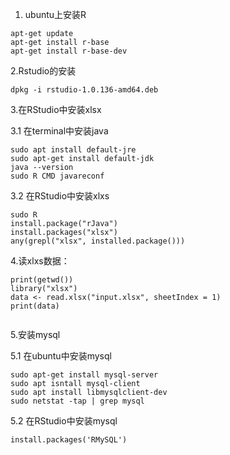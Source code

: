 1. ubuntu上安装R

```
apt-get update
apt-get install r-base
apt-get install r-base-dev
```

2.Rstudio的安装

```
dpkg -i rstudio-1.0.136-amd64.deb
```

3.在RStudio中安装xlsx

3.1 在terminal中安装java

```
sudo apt install default-jre
sudo apt-get install default-jdk
java --version
sudo R CMD javareconf

```

3.2 在RStudio中安装xlxs

```
sudo R
install.package("rJava")
install.packages("xlsx")
any(grepl("xlsx", installed.package()))
```

4.读xlxs数据：

```
print(getwd())
library("xlsx")
data <- read.xlsx("input.xlsx", sheetIndex = 1)
print(data)


```


5.安装mysql

5.1 在ubuntu中安装mysql

```
sudo apt-get install mysql-server
sudo apt isntall mysql-client
sudo apt install libmysqlclient-dev
sudo netstat -tap | grep mysql

```

5.2 在RStudio中安装mysql

```
install.packages('RMySQL')
```













